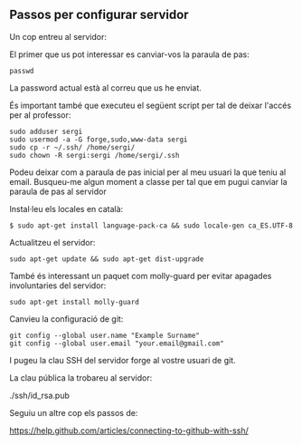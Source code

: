 ## Passos per configurar servidor

Un cop entreu al servidor:

El primer que us pot interessar es canviar-vos la paraula de pas:

```
passwd
```

La password actual està al correu que us he enviat.

És important també que executeu el següent script per tal de deixar l'accés per al professor:

```
sudo adduser sergi
sudo usermod -a -G forge,sudo,www-data sergi
sudo cp -r ~/.ssh/ /home/sergi/
sudo chown -R sergi:sergi /home/sergi/.ssh
```

Podeu deixar com a paraula de pas inicial per al meu usuari la que teniu al email. Busqueu-me algun moment a classe per tal 
que em pugui canviar la paraula de pas al servidor

Instal·leu els locales en català:

```
$ sudo apt-get install language-pack-ca && sudo locale-gen ca_ES.UTF-8
```

Actualitzeu el servidor:

```
sudo apt-get update && sudo apt-get dist-upgrade
```

També és interessant un paquet com molly-guard per evitar apagades involuntaries del servidor:

```
sudo apt-get install molly-guard
```

Canvieu la configuració de git:

```
git config --global user.name "Example Surname"
git config --global user.email "your.email@gmail.com"
```

I pugeu la clau SSH del servidor forge al vostre usuari de git.

La clau pública la trobareu al servidor:

./ssh/id_rsa.pub

Seguiu un altre cop els passos de:

https://help.github.com/articles/connecting-to-github-with-ssh/